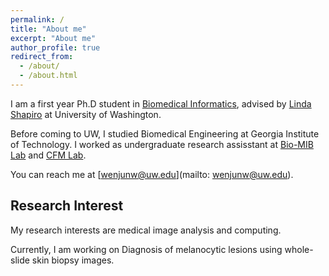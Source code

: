 ```yaml
---
permalink: /
title: "About me"
excerpt: "About me"
author_profile: true
redirect_from: 
  - /about/
  - /about.html
---
```


I am a first year Ph.D student in [Biomedical Informatics](http://bime.uw.edu/), advised by [Linda Shapiro](https://homes.cs.washington.edu/~shapiro/) at University of Washington. 

Before coming to UW, I studied Biomedical Engineering at Georgia Institute of Technology. I worked as undergraduate research assisstant at [Bio-MIB Lab](https://miblab.bme.gatech.edu/) and [CFM Lab](https://miblab.bme.gatech.edu/). 

You can reach me at [wenjunw@uw.edu](mailto: wenjunw@uw.edu). 

## Research Interest

My research interests are medical image analysis and computing. 

Currently, I am working on Diagnosis of melanocytic lesions using whole-slide skin biopsy images. 

